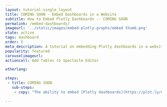 ```yaml
---
layout: tutorial-single_layout
title: COMING SOON - Embed Dashboards in a Website
subtitle: How to Embed Plotly Dashboards -- COMING SOON
permalink: /embed-dashboards/
imageurl: '../static/images/embed-plotly-graphs/embed thumb.png'
state: active
tags: dashboard
order: 5
meta_description: A tutorial on embedding Plotly dashboards in a website.
popularity: featured
carouselimageurl:
actioncall: Add Tables to Spectacle Editor

otherlang:

steps:
 - title: COMING SOON
   sub-steps:
    - copy: "The ability to embed [Plotly dashboards](https://plot.ly/dashboard/create/) in a website is not available quite yet - check back soon!"
    
---
```

